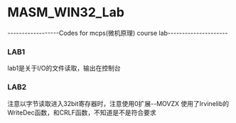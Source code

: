 # MASM_WIN32_Lab
------------------Codes for mcps(微机原理) course lab---------------------
### LAB1
lab1是关于I/O的文件读取，输出在控制台
### LAB2
注意以字节读取进入32bit寄存器时，注意使用0扩展--MOVZX
使用了Irvinelib的WriteDec函数，和CRLF函数，不知道是不是符合要求
